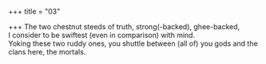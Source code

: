 +++
title = "03"

+++
The two chestnut steeds of truth, strong(-backed), ghee-backed,  
I consider to be swiftest (even in comparison) with mind.  
Yoking these two ruddy ones, you shuttle between (all of) you gods and  the clans here, the mortals.  